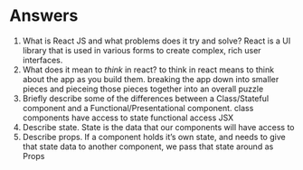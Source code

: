 # Answers

1.  What is React JS and what problems does it try and solve?
React is a UI library that is used in various forms to create complex, rich user interfaces.
1.  What does it mean to _think_ in react?
to think in react means to think about the app as you build them. breaking the app down into smaller pieces and pieceing those pieces together into an overall puzzle
1.  Briefly describe some of the differences between a Class/Stateful component and a Functional/Presentational component.
class components have access to state functional access JSX
1.  Describe state.
State is the data that our components will have access to
1.  Describe props.
If a component holds it’s own state, and needs to give that state data to another component, we pass that state around as Props